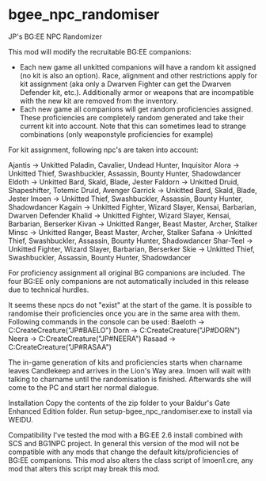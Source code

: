 # bgee_npc_randomiser
JP's BG:EE NPC Randomizer

This mod will modify the recruitable BG:EE companions:

- Each new game all unkitted companions will have a random kit assigned (no kit is also an option). Race, alignment and other restrictions apply for kit assignment (aka only a Dwarven Fighter can get the Dwarven Defender kit, etc.). Additionally armor or weapons that are incompatible with the new kit are removed from the inventory.
- Each new game all companions will get random proficiencies assigned. These proficiencies are completely random generated and take their current kit into account. Note that this can sometimes lead to strange combinations (only weaponstyle proficiencies for example)

For kit assignment, following npc's are taken into account:

Ajantis -> Unkitted Paladin, Cavalier, Undead Hunter, Inquisitor
Alora -> Unkitted Thief, Swashbuckler, Assassin, Bounty Hunter, Shadowdancer
Eldoth -> Unkitted Bard, Skald, Blade, Jester
Faldorn -> Unkitted Druid, Shapeshifter, Totemic Druid, Avenger
Garrick -> Unkitted Bard, Skald, Blade, Jester
Imoen -> Unkitted Thief, Swashbuckler, Assassin, Bounty Hunter, Shadowdancer
Kagain -> Unkitted Fighter, Wizard Slayer, Kensai, Barbarian, Dwarven Defender
Khalid -> Unkitted Fighter, Wizard Slayer, Kensai, Barbarian, Berserker
Kivan -> Unkitted Ranger, Beast Master, Archer, Stalker
Minsc -> Unkitted Ranger, Beast Master, Archer, Stalker
Safana -> Unkitted Thief, Swashbuckler, Assassin, Bounty Hunter, Shadowdancer
Shar-Teel -> Unkitted Fighter, Wizard Slayer, Barbarian, Berserker
Skie -> Unkitted Thief, Swashbuckler, Assassin, Bounty Hunter, Shadowdancer

For proficiency assignment all original BG companions are included. The four BG:EE only companions are not automatically included in this release due to technical hurdles.

It seems these npcs do not "exist" at the start of the game. It is possible to randomise their proficiencies once you are in the same area with them. Following commands in the console can be used:
Baeloth -> C:CreateCreature("JP#BAELO")
Dorn -> C:CreateCreature("JP#DORN")
Neera -> C:CreateCreature("JP#NEERA")
Rasaad -> C:CreateCreature("JP#RASAA")

The in-game generation of kits and proficiencies starts when charname leaves Candlekeep and arrives in the Lion's Way area. Imoen will wait with talking to charname until the randomisation is finished. Afterwards she will come to the PC and start her normal dialogue.

Installation
Copy the contents of the zip folder to your Baldur's Gate Enhanced Edition folder. Run setup-bgee_npc_randomiser.exe to install via WEIDU.

Compatibility
I've tested the mod with a BG:EE 2.6 install combined with SCS and BG1NPC project.
In general this version of the mod will not be compatible with any mods that change the default kits/proficiencies of BG:EE companions.
This mod also alters the class script of Imoen1.cre, any mod that alters this script may break this mod.

